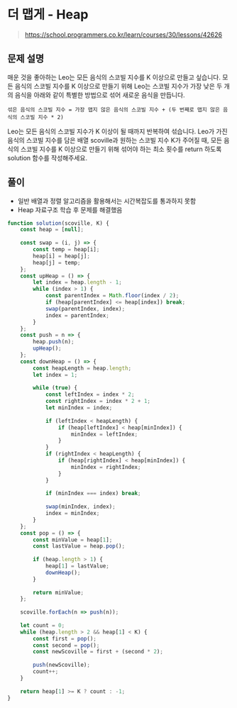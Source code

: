# 더 맵게 - Heap
> https://school.programmers.co.kr/learn/courses/30/lessons/42626

## 문제 설명
매운 것을 좋아하는 Leo는 모든 음식의 스코빌 지수를 K 이상으로 만들고 싶습니다. 모든 음식의 스코빌 지수를 K 이상으로 만들기 위해 Leo는 스코빌 지수가 가장 낮은 두 개의 음식을 아래와 같이 특별한 방법으로 섞어 새로운 음식을 만듭니다.

```
섞은 음식의 스코빌 지수 = 가장 맵지 않은 음식의 스코빌 지수 + (두 번째로 맵지 않은 음식의 스코빌 지수 * 2)
```

Leo는 모든 음식의 스코빌 지수가 K 이상이 될 때까지 반복하여 섞습니다.
Leo가 가진 음식의 스코빌 지수를 담은 배열 scoville과 원하는 스코빌 지수 K가 주어질 때, 모든 음식의 스코빌 지수를 K 이상으로 만들기 위해 섞어야 하는 최소 횟수를 return 하도록 solution 함수를 작성해주세요.

## 풀이
- 일반 배열과 정렬 알고리즘을 활용해서는 시간복잡도를 통과하지 못함
- Heap 자료구조 학습 후 문제를 해결했음

```js
function solution(scoville, K) {
    const heap = [null];
    
    const swap = (i, j) => {
        const temp = heap[i];
        heap[i] = heap[j];
        heap[j] = temp;
    };
    const upHeap = () => {
        let index = heap.length - 1;
        while (index > 1) {
            const parentIndex = Math.floor(index / 2);
            if (heap[parentIndex] <= heap[index]) break;
            swap(parentIndex, index);
            index = parentIndex;
        }
    };
    const push = n => {
        heap.push(n);
        upHeap();
    };
    const downHeap = () => {
        const heapLength = heap.length;
        let index = 1;
        
        while (true) {
            const leftIndex = index * 2;
            const rightIndex = index * 2 + 1;
            let minIndex = index;
            
            if (leftIndex < heapLength) {
                if (heap[leftIndex] < heap[minIndex]) {
                    minIndex = leftIndex;
                }
            }
            if (rightIndex < heapLength) {
                if (heap[rightIndex] < heap[minIndex]) {
                    minIndex = rightIndex;
                }
            }
            
            if (minIndex === index) break;
            
            swap(minIndex, index);
            index = minIndex;
        }
    };
    const pop = () => {
        const minValue = heap[1];
        const lastValue = heap.pop();
        
        if (heap.length > 1) {
            heap[1] = lastValue;
            downHeap();
        }
        
        return minValue;
    };
    
    scoville.forEach(n => push(n));
    
    let count = 0;
    while (heap.length > 2 && heap[1] < K) {
        const first = pop();
        const second = pop();
        const newScoville = first + (second * 2);
        
        push(newScoville);
        count++;
    }
    
    return heap[1] >= K ? count : -1;
}
```
